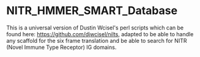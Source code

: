 # NITR_HMMER_SMART_Database

This is a universal version of Dustin Wcisel's perl scripts which can be found here: https://github.com/djwcisel/nilts, adapted to be able to handle any scaffold for the six frame translation and be able to search for NITR (Novel Immune Type Receptor) IG domains.


